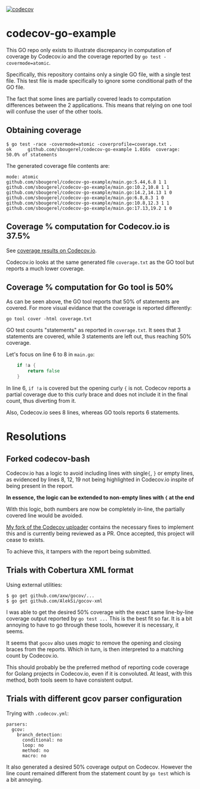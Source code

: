 [![codecov](https://codecov.io/gh/sbougerel/codecov-go-example/branch/master/graph/badge.svg)](https://codecov.io/gh/sbougerel/codecov-go-example)

# codecov-go-example
This GO repo only exists to illustrate discrepancy in computation of coverage by
Codecov.io and the coverage reported by `go test -covermode=atomic`.

Specifically, this repository contains only a single GO file, with a single test
file.  This test file is made specifically to ignore some conditional path of
the GO file.

The fact that some lines are partially covered leads to computation differences
between the 2 applications. This means that relying on one tool will confuse the
user of the other tools.

## Obtaining coverage

```
$ go test -race -covermode=atomic -coverprofile=coverage.txt .
ok  	github.com/sbougerel/codecov-go-example	1.016s	coverage: 50.0% of statements
```

The generated coverage file contents are:

```
mode: atomic
github.com/sbougerel/codecov-go-example/main.go:5.44,6.8 1 1
github.com/sbougerel/codecov-go-example/main.go:10.2,10.8 1 1
github.com/sbougerel/codecov-go-example/main.go:14.2,14.13 1 0
github.com/sbougerel/codecov-go-example/main.go:6.8,8.3 1 0
github.com/sbougerel/codecov-go-example/main.go:10.8,12.3 1 1
github.com/sbougerel/codecov-go-example/main.go:17.13,19.2 1 0
```

## Coverage % computation for Codecov.io is 37.5%

See [coverage results on Codecov.io](https://codecov.io/gh/sbougerel/codecov-go-example).

Codecov.io looks at the same generated file `coverage.txt` as the GO tool but
reports a much lower coverage.

## Coverage % computation for Go tool is 50%

As can be seen above, the GO tool reports that 50% of statements are covered.
For more visual evidance that the coverage is reported differently:

```
go tool cover -html coverage.txt
```

GO test counts "statements" as reported in `coverage.txt`. It sees that 3
statements are covered, while 3 statements are left out, thus reaching 50%
coverage.

Let's focus on line 6 to 8 in `main.go`:
```go
	if !a {	
		return false
	}
```

In line 6, `if !a` is covered but the opening curly `{` is not. Codecov reports
a partial coverage due to this curly brace and does not include it in the final
count, thus diverting from it.

Also, Codecov.io sees 8 lines, whereas GO tools reports 6 statements.


# Resolutions

## Forked codecov-bash

Codecov.io has a logic to avoid including lines with single`{`, `}` or empty
lines, as evidenced by lines 8, 12, 19 not being highlighted in Codecov.io
inspite of being present in the report.

__In essence, the logic can be extended to non-empty lines with `{` at the
end__

With this logic, both numbers are now be completely in-line, the partially
covered line would be avoided.

[My fork of the Codecov uploader](https://github.com/sbougerel/codecov-bash)
contains the necessary fixes to implement this and is currently being reviewed
as a PR. Once accepted, this project will cease to exists.

To achieve this, it tampers with the report being submitted.


## Trials with Cobertura XML format

Using external utilities:

```
$ go get github.com/axw/gocov/...
$ go get github.com/AlekSi/gocov-xml
```

I was able to get the desired 50% coverage with the exact same line-by-line
coverage output reported by `go test ...` This is the best fit so far. It is a
bit annoying to have to go through these tools, however it is necessary, it
seems.

It seems that `gocov` also uses _magic_ to remove the opening and closing braces
from the reports. Which in turn, is then interpreted to a matching count by
Codecov.io.

This should probably be the preferred method of reporting code coverage for
Golang projects in Codecov.io, even if it is convoluted. At least, with this
method, both tools seem to have consistent output.

## Trials with different gcov parser configuration

Trying with `.codecov.yml`:

```
parsers:
  gcov:
    branch_detection:
      conditional: no
      loop: no
      method: no
      macro: no
```

It also generated a desired 50% coverage output on Codecov. However the line
count remained different from the statement count by `go test` which is a bit
annoying.
